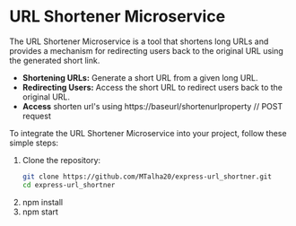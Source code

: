 # URL Shortener Microservice

The URL Shortener Microservice is a tool that shortens long URLs and provides a mechanism for redirecting users back to the original URL using the generated short link.

- **Shortening URLs:** Generate a short URL from a given long URL.
- **Redirecting Users:** Access the short URL to redirect users back to the original URL.
- **Access** shorten url's using https://baseurl/shortenurlproperty // POST request

To integrate the URL Shortener Microservice into your project, follow these simple steps:

1. Clone the repository:
   ```bash
   git clone https://github.com/MTalha20/express-url_shortner.git
   cd express-url_shortner
2. npm install
3. npm start



